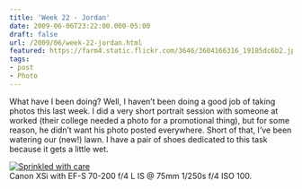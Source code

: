 ```yaml
---
title: 'Week 22 - Jordan'
date: 2009-06-06T23:22:00.000-05:00
draft: false
url: /2009/06/week-22-jordan.html
featured: https://farm4.static.flickr.com/3646/3604166316_19185dc6b2.jpg
tags: 
- post
- Photo
---
```


What have I been doing? Well, I haven’t been doing a good job of taking photos this last week. I did a very short portrait session with someone at worked (their college needed a photo for a promotional thing), but for some reason, he didn’t want his photo posted everywhere. Short of that, I’ve been watering our (new!) lawn. I have a pair of shoes dedicated to this task because it gets a little wet.

[![Sprinkled with care](https://farm4.static.flickr.com/3646/3604166316_19185dc6b2.jpg)](https://www.flickr.com/photos/jhofker/3604166316/ "Sprinkled with care by jhofker,
      on Flickr")  
Canon XSi with EF-S 70-200 f/4 L IS @ 75mm 1/250s f/4 ISO 100.